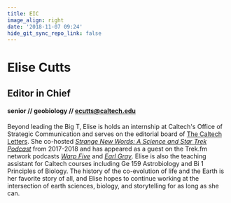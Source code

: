 ```yaml
---
title: EIC
image_align: right
date: '2018-11-07 09:24'
hide_git_sync_repo_link: false
---
```


# Elise Cutts
## Editor in Chief
#### senior // geobiology // [ecutts@caltech.edu](mailto:ecutts@caltech.edu)

Beyond leading the Big T, Elise is holds an internship at Caltech's Office of Strategic Communication and serves on the editorial board of [The Caltech Letters](https://caltechletters.org/). She co-hosted [_Strange New Words: A Science and Star Trek Podcast_](https://soundcloud.com/strange-new-worlds) from 2017-2018 and has appeared as a guest on the  Trek.fm network podcasts [_Warp Five_](http://www.trek.fm/warp-five/) and [_Earl Gray_](http://www.trek.fm/earl-gray/). Elise is also the teaching assistant for  Caltech courses including Ge 159 Astrobiology and Bi 1 Principles of Biology. The history of the co-evolution of life and the Earth is her favorite story of all, and Elise hopes to continue working at the intersection of earth sciences, biology, and storytelling for as long as she can. 